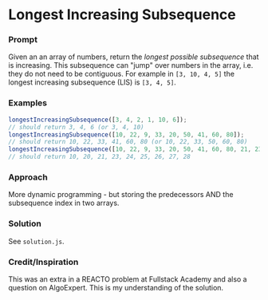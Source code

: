 # Longest Increasing Subsequence

### Prompt
Given an an array of numbers, return the *longest possible subsequence* that is increasing. This subsequence can "jump" over numbers in the array, i.e. they do not need to be contiguous. For example in `[3, 10, 4, 5]` the longest increasing subsequence (LIS) is `[3, 4, 5]`.

### Examples
```js
longestIncreasingSubsequence([3, 4, 2, 1, 10, 6]);
// should return 3, 4, 6 (or 3, 4, 10)
longestIncreasingSubsequence([10, 22, 9, 33, 20, 50, 41, 60, 80]);
// should return 10, 22, 33, 41, 60, 80 (or 10, 22, 33, 50, 60, 80)
longestIncreasingSubsequence([10, 22, 9, 33, 20, 50, 41, 60, 80, 21, 23, 24, 25, 26, 27, 28]);
// should return 10, 20, 21, 23, 24, 25, 26, 27, 28
```

### Approach
More dynamic programming - but storing the predecessors AND the subsequence index in two arrays.

### Solution
See `solution.js`.

### Credit/Inspiration
This was an extra in a REACTO problem at Fullstack Academy and also a question on AlgoExpert. This is my understanding of the solution.

